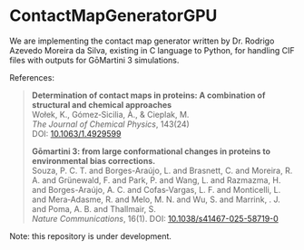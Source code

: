 # ContactMapGeneratorGPU
We are implementing the contact map generator written by Dr. Rodrigo Azevedo Moreira da Silva, existing in C language to Python, for handling CIF files with outputs for GōMartini 3 simulations.

References:
> **Determination of contact maps in proteins: A combination of structural and chemical approaches**  
> Wołek, K., Gómez‐Sicilia, À., & Cieplak, M.  
> *The Journal of Chemical Physics*, 143(24)  
> DOI: [10.1063/1.4929599](https://doi.org/10.1063/1.4929599)
>
> **Gōmartini 3: from large conformational changes in proteins to environmental bias corrections.**  
> Souza, P. C. T. and Borges-Araújo, L. and Brasnett, C. and Moreira, R. A. and Grünewald, F. and Park, P. and Wang, L. and Razmazma, H. and Borges-Araújo, A. C. and Cofas‐Vargas, L. F. and Monticelli, L. and Mera‐Adasme, R. and Melo, M. N. and Wu, S. and Marrink, ‪. J. and Poma, A. B. and Thallmair, S.  
>*Nature Communications*, 16(1).
> DOI: [10.1038/s41467-025-58719-0](https://doi.org/10.1038/s41467-025-58719-0)

Note: this repository is under development. 
